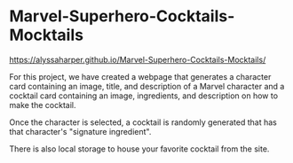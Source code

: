 # Marvel-Superhero-Cocktails-Mocktails

https://alyssaharper.github.io/Marvel-Superhero-Cocktails-Mocktails/

For this project, we have created a webpage that generates a character card containing an image, title, and description of a Marvel character and a cocktail card containing an image, ingredients, and description on how to make the cocktail.

Once the character is selected, a cocktail is randomly generated that has that character's "signature ingredient". 

There is also local storage to house your favorite cocktail from the site.
